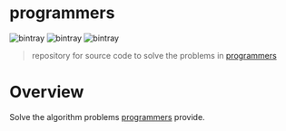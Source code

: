 # programmers
![bintray](https://img.shields.io/badge/language-java%3A8-yellowgreen)
![bintray](https://img.shields.io/badge/build-gradle-yellow)
![bintray](https://img.shields.io/badge/test-junit%3A4.12-orange)
> repository for source code to solve the problems in [programmers](https://programmers.co.kr/)

# Overview
Solve the algorithm problems [programmers](https://programmers.co.kr/) provide.
